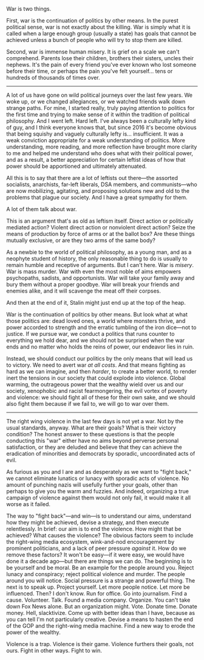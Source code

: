 War is two things.

First, war is the continuation of politics by other means. In the purest political sense, war is not exactly about the killing. War is simply what it is called when a large enough group (usually a state) has goals that cannot be achieved unless a bunch of people who will try to stop them are killed.

Second, war is immense human misery. It is grief on a scale we can't comprehend. Parents lose their children, brothers their sisters, uncles their nephews. It's the pain of every friend you've ever known who lost someone before their time, or perhaps the pain you've felt yourself... tens or hundreds of thousands of times over.

---

A lot of us have gone on wild political journeys over the last few years. We woke up, or we changed allegiances, or we watched friends walk down strange paths. For mine, I started really, truly paying attention to politics for the first time and trying to make sense of it within the tradition of political philosophy. And I went left. Hard left. I've always been a culturally lefty kind of guy, and I think everyone knows that, but since 2016 it's become obvious that being squishy and vaguely culturally lefty is... insufficient. It was a weak conviction appropriate for a weak understanding of politics. More understanding, more reading, and more reflection have brought more clarity to me and helped me understand who does what with their political power, and as a result, a better appreciation for certain leftist ideas of how that power should be apportioned and ultimately attenuated.

All this is to say that there are a lot of leftists out there—the assorted socialists, anarchists, far-left liberals, DSA members, and communists—who are now mobilizing, agitating, and proposing solutions new and old to the problems that plague our society. And I have a great sympathy for them.

A lot of them talk about war.

This is an argument that's as old as leftism itself. Direct action or politically mediated action? Violent direct action or nonviolent direct action? Seize the means of production by force of arms or at the ballot box? Are these things mutually exclusive, or are they two arms of the same body?

As a newbie to the world of political philosophy, as a young man, and as a neophyte student of history, the only reasonable thing to do is usually to remain humble and receptive of arguments. But I can't here. War is *misery*. War is mass murder. War with even the most noble of aims empowers psychopaths, sadists, and opportunists. War will take your family away and bury them without a proper goodbye. War will break your friends and enemies alike, and it will scavenge the meat off their corpses.

And then at the end of it, Stalin might just end up at the top of the heap.

War is the continuation of politics by other means. But look what at what those politics are: dead loved ones, a world where monsters thrive, and power accorded to strength and the erratic tumbling of the iron dice—not to justice. If we pursue war, we conduct a politics that runs counter to everything we hold dear, and we should not be surprised when the war ends and no matter who holds the reins of power, our endeavor lies in ruin.

Instead, we should conduct our politics by the only means that will lead us to victory. We need to avert war *at all costs*. And that means fighting as hard as we can imagine, and then *harder*, to create a better world, to render inert the tensions in our society that could explode into violence. Global warming, the outrageous power that the wealthy wield over us and our society, xenophobic and racist fearmongering, the evil vortex of poverty and violence: we should fight all of these for their own sake, and we should also fight them because if we fail to, we will go to war over them.

---

The right wing violence in the last few days is not yet a war. Not by the usual standards, anyway. What are their goals? What is their victory condition? The honest answer to these questions is that the people conducting this "war" either have no aims beyond perverse personal satisfaction, or they are deluded and believe that they can achieve the eradication of minorities and democrats by sporadic, uncoordinated acts of evil.

As furious as you and I are and as desperately as we want to "fight back," we cannot eliminate lunatics or lunacy with sporadic acts of violence. No amount of punching nazis will usefully further your goals, other than perhaps to give you the warm and fuzzies. And indeed, organizing a true campaign of violence against them would not only fail, it would make it all worse as it failed.

The way to "fight back"—and win—is to understand our aims, understand how they might be achieved, devise a strategy, and then execute relentlessly. In brief: our aim is to end the violence. How might that be achieved? What causes the violence? The obvious factors seem to include the right-wing media ecosystem, wink-and-nod encouragement by prominent politicians, and a lack of peer pressure *against* it. How do we remove these factors? It won't be easy—if it were easy, we would have done it a decade ago—but there are things we can do. The beginning is to be yourself and be moral. Be an example for the people around you. Reject lunacy and conspiracy; reject political violence and murder. The people around you will notice. Social pressure is a strange and powerful thing. The next is to speak up. Project yourself. Let more people notice. Let more be influenced. Then? I don't know. Run for office. Go into journalism. Find a cause. Volunteer. Talk. Found a media company. Organize. You can't take down Fox News alone. But an organization might. Vote. Donate time. Donate money. Hell, slacktivize. Come up with better ideas than I have, because as you can tell I'm not particularly creative. Devise a means to hasten the end of the GOP and the right-wing media machine. Find a new way to erode the power of the wealthy.

Violence is a trap. Violence is their game. Violence furthers their goals, not ours. Fight in other ways. Fight to win.
